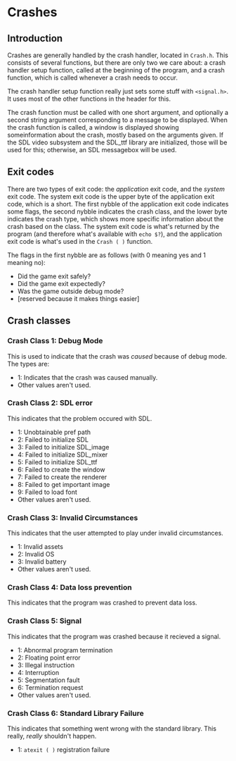 # Crashes

## Introduction

Crashes are generally handled by the crash handler, located in `Crash.h`.  This consists of several functions, but there are only two we care about:  a crash handler setup function, called at the beginning of the program, and a crash function, which is called whenever a crash needs to occur.

The crash handler setup function really just sets some stuff with `<signal.h>`.  It uses most of the other functions in the header for this.

The crash function must be called with one short argument, and optionally a second string argument corresponding to a message to be displayed.  When the crash function is called, a window is displayed showing someinformation about the crash, mostly based on the arguments given.  If the SDL video subsystem and the SDL\_ttf library are initialized, those will be used for this; otherwise, an SDL messagebox will be used.

## Exit codes

There are two types of exit code:  the _application_ exit code, and the _system_ exit code.  The system exit code is the upper byte of the application exit code, which is a short.  The first nybble of the application exit code indicates some flags, the second nybble indicates the crash class, and the lower byte indicates the crash type, which shows more specific information about the crash based on the class.  The system exit code is what's returned by the program (and therefore what's available with `echo $?`), and the application exit code is what's used in the `Crash ( )` function.

The flags in the first nybble are as follows (with 0 meaning yes and 1 meaning no):

- Did the game exit safely?
- Did the game exit expectedly?
- Was the game outside debug mode?
- [reserved because it makes things easier]

## Crash classes

### Crash Class 1:  Debug Mode

This is used to indicate that the crash was _caused_ because of debug mode.  The types are:

- 1: Indicates that the crash was caused manually.
- Other values aren't used.

### Crash Class 2:  SDL error

This indicates that the problem occured with SDL.

- 1: Unobtainable pref path
- 2: Failed to initialize SDL
- 3: Failed to initialize SDL\_image
- 4: Failed to initialize SDL\_mixer
- 5: Failed to initialize SDL\_ttf
- 6: Failed to create the window
- 7: Failed to create the renderer
- 8: Failed to get important image
- 9: Failed to load font
- Other values aren't used.

### Crash Class 3:  Invalid Circumstances

This indicates that the user attempted to play under invalid circumstances.

- 1:  Invalid assets
- 2:  Invalid OS
- 3:  Invalid battery
- Other values aren't used.

### Crash Class 4:  Data loss prevention

This indicates that the program was crashed to prevent data loss.

### Crash Class 5:  Signal

This indicates that the program was crashed because it recieved a signal.

- 1: Abnormal program termination
- 2: Floating point error
- 3: Illegal instruction
- 4: Interruption
- 5: Segmentation fault
- 6: Termination request
- Other values aren't used.

### Crash Class 6:  Standard Library Failure

This indicates that something went wrong with the standard library.  This really, _really_ shouldn't happen.

- 1:  `atexit ( )` registration failure
